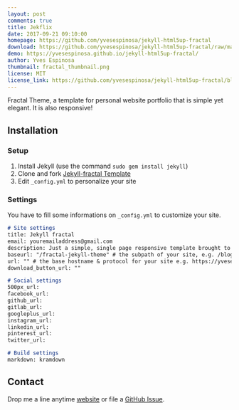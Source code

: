 ```yaml
---
layout: post
comments: true
title: Jekflix
date: 2017-09-21 09:10:00
homepage: https://github.com/yvesespinosa/jekyll-html5up-fractal
download: https://github.com/yvesespinosa/jekyll-html5up-fractal/raw/master/archive/jekyll-html5up-fractal.zip
demo: https://yvesespinosa.github.io/jekyll-html5up-fractal/
author: Yves Espinosa
thumbnail: fractal_thumbnail.png
license: MIT
license_link: https://github.com/yvesespinosa/jekyll-html5up-fractal/blob/master/LICENSE.txt
---
```


Fractal Theme, a template for personal website portfolio that is simple yet elegant. It is also responsive!

## Installation

### Setup

1. Install Jekyll (use the command `sudo gem install jekyll`)
2. Clone and fork [Jekyll-fractal Template](https://github.com/yvesespinosa/jekyll-html5up-fractal)
3. Edit `_config.yml` to personalize your site

### Settings

You have to fill some informations on `_config.yml` to customize your site.

```md
# Site settings
title: Jekyll fractal
email: youremailaddress@gmail.com
description: Just a simple, single page responsive template brought to you by HTML5 UP.
baseurl: "/fractal-jekyll-theme" # the subpath of your site, e.g. /blog
url: "" # the base hostname & protocol for your site e.g. https://yvesespinosa.com
download_button_url: ""

# Social settings
500px_url:
facebook_url:
github_url:
gitlab_url: 
googleplus_url: 
instagram_url:
linkedin_url: 
pinterest_url:
twitter_url:  

# Build settings
markdown: kramdown
```

## Contact

Drop me a line anytime [website](https://yvesespinosa.com) or file a [GitHub Issue](https://github.com/yvesespinosa/jekyll-html5up-fractal/issues/new).
